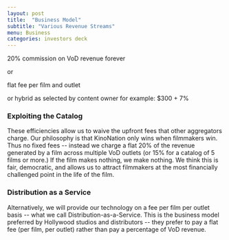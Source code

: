 ```yaml
---
layout: post
title:  "Business Model"
subtitle: "Various Revenue Streams"
menu: Business
categories: investors deck
---
```

20% commission on VoD revenue forever

or

flat fee per film and outlet

or hybrid as selected by content owner
for example: $300 + 7%

<!--more-->

### Exploiting the Catalog
These efficiencies allow us to waive the upfront fees that other aggregators charge. Our philosophy is that KinoNation only wins when filmmakers win. Thus no fixed fees -- instead we charge a flat 20% of the revenue generated by a film across multiple VoD outlets (or 15% for a catalog of 5 films or more.) If the film makes nothing, we make nothing. We think this is fair, democratic, and allows us to attract filmmakers at the most financially challenged point in the life of the film.

### Distribution as a Service
Alternatively, we will provide our technology on a fee per film per outlet basis -- what we call Distribution-as-a-Service. This is the business model preferred by Hollywood studios and distributors -- they prefer to pay a flat fee (per film, per outlet) rather than pay a percentage of VoD revenue.

